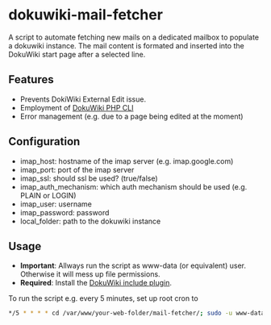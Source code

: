 dokuwiki-mail-fetcher
=====================

A script to automate fetching new mails on a dedicated mailbox to populate a dokuwiki instance. The mail content is formated and inserted into the DokuWiki start page after a selected line.

Features
--------
 * Prevents DokiWiki External Edit issue.
 * Employment of [DokuWiki PHP CLI](https://www.dokuwiki.org/cli)
 * Error management (e.g. due to a page being edited at the moment)

Configuration
-------------
* imap_host: hostname of the imap server (e.g. imap.google.com)
* imap_port: port of the imap server
* imap_ssl: should ssl be used? (true/false)
* imap_auth_mechanism: which auth mechanism should be used (e.g. PLAIN or LOGIN)
* imap_user: username
* imap_password: password
* local_folder: path to the dokuwiki instance


Usage
-----
* **Important**: Allways run the script as www-data (or equivalent) user. Otherwise it will mess up file permissions.
* **Required**: Install the [DokuWiki include plugin](https://www.dokuwiki.org/plugin:include).

To run the script e.g. every 5 minutes, set up root cron to

```bash
*/5 * * * * cd /var/www/your-web-folder/mail-fetcher/; sudo -u www-data ruby2.0 fetcher.rb >> fetch.log
```
